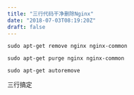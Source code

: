 ```yaml
---
title: "三行代码干净删除Nginx"
date: "2018-07-03T08:19:20Z"
draft: false
---
```


`sudo apt-get remove nginx nginx-common`

`sudo apt-get purge nginx nginx-common`

`sudo apt-get autoremove`

三行搞定